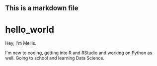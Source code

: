 ## This is a markdown file
# hello_world
Hey, I'm Mellis. 

I'm new to coding, getting into R and RStudio and working on Python as well.
Going to school and learning Data Science.
